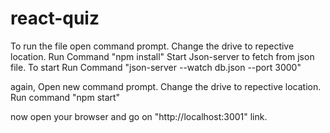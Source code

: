 # react-quiz

To run the file open command prompt.
Change the drive to repective location.
Run Command "npm install"
Start Json-server to fetch from json file.
To start Run Command "json-server --watch db.json --port 3000"

again,
Open new command prompt.
Change the drive to repective location.
Run command "npm start"

now open your browser and go on "http://localhost:3001" link.
